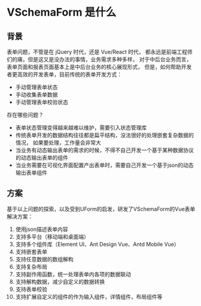 # VSchemaForm 是什么

## 背景

表单问题，不管是在 jQuery 时代，还是 Vue/React 时代，
都永远是前端工程师们的痛，但是这又是没办法的事情，业务需求多种多样，
对于中后台业务而言，表单页面和报表页面基本上是中后台业务的核心展现形式，
但是，如何帮助开发者更高效的开发表单，目前传统的表单开发方式：

* 手动管理表单状态
* 手动收集表单数据
* 手动管理表单校验状态

存在哪些问题？

* 表单状态管理变得越来越难以维护，需要引入状态管理库
* 传统表单开发的数据结构往往都是扁平结构，没法很好的处理嵌套复杂数据的情况，
  如果要处理，工作量会非常大
* 当业务有动态输出表单的需求的时候，不得不自己开发一个基于某种数据协议的动态输出表单的组件
* 当业务需要在可视化界面配置产出表单时，需要自己开发一个基于json的动态输出表单组件


## 方案

基于以上问题的探索，以及受到UForm的启发，研发了VSchemaForm的Vue表单解决方案：

1. 使用json描述表单内容
2. 支持多平台（移动端和桌面端）
3. 支持多个组件库（Element UI、Ant Design Vue、Antd Mobile Vue）
4. 支持嵌套表单
5. 支持任意数据的数组解构
6. 支持复杂布局
7. 支持副作用函数，统一处理表单内各项的数据联动
8. 支持解构数据，减少自定义的数据转换
9. 支持表单校验
10. 支持扩展自定义的组件的作为输入组件，详情组件，布局组件等
